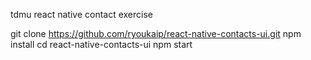 tdmu react native contact exercise

git clone https://github.com/ryoukaip/react-native-contacts-ui.git
npm install
cd react-native-contacts-ui
npm start
